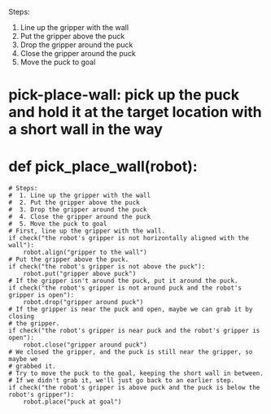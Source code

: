 

Steps:
1. Line up the gripper with the wall
2. Put the gripper above the puck
3. Drop the gripper around the puck
4. Close the gripper around the puck
5. Move the puck to goal

# pick-place-wall: pick up the puck and hold it at the target location with a short wall in the way
# def pick_place_wall(robot):
    # Steps:
    #  1. Line up the gripper with the wall
    #  2. Put the gripper above the puck
    #  3. Drop the gripper around the puck
    #  4. Close the gripper around the puck
    #  5. Move the puck to goal
    # First, line up the gripper with the wall.
    if check("the robot's gripper is not horizontally aligned with the wall"):
        robot.align("gripper to the wall")
    # Put the gripper above the puck.
    if check("the robot's gripper is not above the puck"):
        robot.put("gripper above puck")
    # If the gripper isn't around the puck, put it around the puck.
    if check("the robot's gripper is not around puck and the robot's gripper is open"):
        robot.drop("gripper around puck")
    # If the gripper is near the puck and open, maybe we can grab it by closing
    # the gripper.
    if check("the robot's gripper is near puck and the robot's gripper is open"):
        robot.close("gripper around puck")
    # We closed the gripper, and the puck is still near the gripper, so maybe we
    # grabbed it.
    # Try to move the puck to the goal, keeping the short wall in between.
    # If we didn't grab it, we'll just go back to an earlier step.
    if check("the robot's gripper is above puck and the puck is below the robot's gripper"):
        robot.place("puck at goal")
